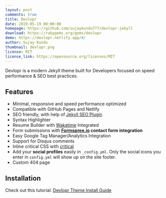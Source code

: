 ```yaml
---
layout: post
comments: true
title: Devlopr 
date: 2019-05-19 00:00:00
homepage: https://github.com/sujaykundu777/devlopr-jekyll
download: https://rubygems.org/gems/devlopr
demo: https://devlopr.netlify.app/#/
author: Sujay Kundu
thumbnail: devlopr.png
license: MIT
license_link: https://opensource.org/licenses/MIT
---
```


Devlopr is a modern Jekyll theme built for Developers focused on speed performance & SEO best practices.

## Features

* Minimal, responsive and speed performance optimized
* Compatible with GitHub Pages and Netlify
* SEO friendly, with help of [Jekyll SEO Plugin](https://github.com/jekyll/jekyll-seo-tag)
* Syntax Highlighter
* Resume Builder with [Wakatime](https://wakatime.com) Integrated
* Form submissions with **[Formspree.io](https://formspree.io/) contact form integration**
* Easy Google Tag Manager/Analytics Integration
* Support for Disqus comments
* Inline critical CSS with [critical](https://github.com/addyosmani/critical)
* Add your **social profiles** easily in `_config.yml`. Only the social icons you enter in `config.yml` will show up on the site footer.
* Custom 404 page

## Installation

Check out this tutorial: [Devlopr Theme Install Guide](https://sujaykundu.com/github/jekyll/2019/05/19/setup-devlopr-for-blog.html)
